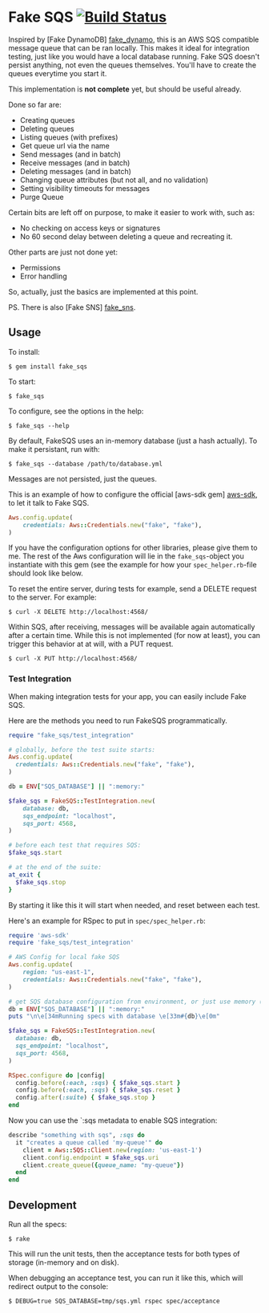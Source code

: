 # Fake SQS [![Build Status](https://secure.travis-ci.org/iain/fake_sqs.png)](http://travis-ci.org/iain/fake_sqs)

Inspired by [Fake DynamoDB] [fake_dynamo], this is an AWS SQS compatible
message queue that can be ran locally. This makes it ideal for integration
testing, just like you would have a local database running. Fake SQS doesn't
persist anything, not even the queues themselves. You'll have to create the
queues everytime you start it.

This implementation is **not complete** yet, but should be useful already.

Done so far are:

* Creating queues
* Deleting queues
* Listing queues (with prefixes)
* Get queue url via the name
* Send messages (and in batch)
* Receive messages (and in batch)
* Deleting messages (and in batch)
* Changing queue attributes (but not all, and no validation)
* Setting visibility timeouts for messages
* Purge Queue

Certain bits are left off on purpose, to make it easier to work with, such as:

* No checking on access keys or signatures
* No 60 second delay between deleting a queue and recreating it.

Other parts are just not done yet:

* Permissions
* Error handling

So, actually, just the basics are implemented at this point.

PS. There is also [Fake SNS] [fake_sns].

## Usage

To install:

```
$ gem install fake_sqs
```

To start:

```
$ fake_sqs
```

To configure, see the options in the help:

```
$ fake_sqs --help
```

By default, FakeSQS uses an in-memory database (just a hash actually). To make
it persistant, run with:

```
$ fake_sqs --database /path/to/database.yml
```

Messages are not persisted, just the queues.

This is an example of how to configure the official [aws-sdk gem] [aws-sdk], to
let it talk to Fake SQS.

``` ruby
Aws.config.update(
    credentials: Aws::Credentials.new("fake", "fake"),
)
```
If you have the configuration options for other libraries, please give them to
me. The rest of the Aws configuration will lie in the `fake_sqs`-object you instantiate with 
this gem (see the example for how your `spec_helper.rb`-file should look like below.

To reset the entire server, during tests for example, send a DELETE request to
the server. For example:

```
$ curl -X DELETE http://localhost:4568/
```

Within SQS, after receiving, messages will be available again automatically
after a certain time. While this is not implemented (for now at least), you can
trigger this behavior at at will, with a PUT request.

```
$ curl -X PUT http://localhost:4568/
```


### Test Integration

When making integration tests for your app, you can easily include Fake SQS.

Here are the methods you need to run FakeSQS programmatically.

``` ruby
require "fake_sqs/test_integration"

# globally, before the test suite starts:
Aws.config.update(
  credentials: Aws::Credentials.new("fake", "fake"),
)

db = ENV["SQS_DATABASE"] || ":memory:"

$fake_sqs = FakeSQS::TestIntegration.new(
    database: db,
    sqs_endpoint: "localhost",
    sqs_port: 4568,
)

# before each test that requires SQS:
$fake_sqs.start

# at the end of the suite:
at_exit {
  $fake_sqs.stop
}
```

By starting it like this it will start when needed, and reset between each test.

Here's an example for RSpec to put in `spec/spec_helper.rb`:

``` ruby
require 'aws-sdk'
require 'fake_sqs/test_integration'

# AWS Config for local fake SQS
Aws.config.update(
    region: "us-east-1",
    credentials: Aws::Credentials.new("fake", "fake"),
)

# get SQS database configuration from environment, or just use memory (the default option)
db = ENV["SQS_DATABASE"] || ":memory:"
puts "\n\e[34mRunning specs with database \e[33m#{db}\e[0m"

$fake_sqs = FakeSQS::TestIntegration.new(
  database: db,
  sqs_endpoint: "localhost",
  sqs_port: 4568,
)

RSpec.configure do |config|
  config.before(:each, :sqs) { $fake_sqs.start }
  config.before(:each, :sqs) { $fake_sqs.reset }
  config.after(:suite) { $fake_sqs.stop }
end

```

Now you can use the `:sqs metadata to enable SQS integration:

``` ruby
describe "something with sqs", :sqs do
  it "creates a queue called 'my-queue'" do
    client = Aws::SQS::Client.new(region: 'us-east-1')
    client.config.endpoint = $fake_sqs.uri
    client.create_queue({queue_name: "my-queue"})
  end
end
```

## Development

Run all the specs:

```
$ rake
```

This will run the unit tests, then the acceptance tests for both types of
storage (in-memory and on disk).

When debugging an acceptance test, you can run it like this, which will redirect
output to the console:

```
$ DEBUG=true SQS_DATABASE=tmp/sqs.yml rspec spec/acceptance
```


  [fake_dynamo]: https://github.com/ananthakumaran/fake_dynamo
  [aws-sdk]: https://github.com/amazonwebservices/aws-sdk-for-ruby
  [fake_sns]: https://github.com/yourkarma/fake_sns
